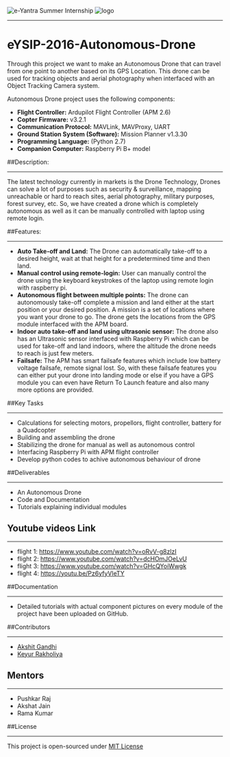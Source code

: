 ![e-Yantra Summer Internship](http://www.e-yantra.org/img/EyantraLogoLarge.png)
![logo](https://github.com/eYSIP-2016/Autonomous-Drone/blob/master/datasheets/ReadMe_images/iitbblack.jpg)
***

# eYSIP-2016-Autonomous-Drone
Through this project we want to make an Autonomous Drone that can travel from one point to another based on its GPS Location. This drone can be used for tracking objects and aerial photography when interfaced with an Object Tracking Camera system.

Autonomous Drone project uses the following components:
* **Flight Controller:** Ardupilot Flight Controller (APM 2.6)
* **Copter Firmware:** v3.2.1
* **Communication Protocol:** MAVLink, MAVProxy, UART
* **Ground Station System (Software):** Mission Planner v1.3.30
* **Programming Language:** (Python 2.7)
* **Companion Computer:** Raspberry Pi B+ model

##Description:
***
The latest technology currently in markets is the Drone Technology, Drones can solve a lot of purposes such as security & surveillance, mapping unreachable or hard to reach sites, aerial photography, military purposes, forest survey, etc. So, we have created a drone which is completely autonomous as well as it can be manually controlled with laptop using remote login.

##Features:
***
- **Auto Take-off and Land:** The Drone can automatically take-off to a desired height, wait at that height for a predetermined time and then land.
- **Manual control using remote-login:** User can manually control the drone using the keyboard keystrokes of the laptop using remote login with raspberry pi.
- **Autonomous flight between multiple points:** The drone can autonomously take-off complete a mission and land either at the start position or your desired position. A mission is a set of locations where you want your drone to go. The drone gets the locations from the GPS module interfaced with the APM board.
- **Indoor auto take-off and land using ultrasonic sensor:** The drone also has an Ultrasonic sensor interfaced with Raspberry Pi which can be used for take-off and land indoors, where the altitude the drone needs to reach is just few meters.
- **Failsafe:** The APM has smart failsafe features which include low battery voltage failsafe, remote signal lost. So, with these failsafe features you can either put your drone into landing mode or else if you have a GPS module you can even have Return To Launch feature and also many more options are provided.

##Key Tasks
***
* Calculations for selecting motors, propellors, flight controller, battery for a Quadcopter
* Building and assembling the drone
* Stabilizing the drone for manual as well as autonomous control
* Interfacing Raspberry Pi with APM  flight controller
* Develop python codes to achive autonomous behaviour of drone


##Deliverables
***
* An Autonomous Drone
* Code and Documentation
* Tutorials explaining individual modules


## Youtube videos Link
***
* flight 1: https://www.youtube.com/watch?v=oRvV-g8zlzI
* flight 2: https://www.youtube.com/watch?v=dcHOmJOeLvU
* flight 3: https://www.youtube.com/watch?v=GHcQYoiWwgk
* flight 4: https://youtu.be/Pz6yfyVleTY

##Documentation
***
* Detailed tutorials with actual component pictures on every module of the project have been uploaded on GitHub.


##Contributors
***
  * [Akshit Gandhi](https://github.com/akshitgandhi)
  * [Keyur Rakholiya](https://github.com/keyurrakholiya)
  
## Mentors
***
  * Pushkar Raj
  * Akshat Jain
  * Rama Kumar

##License
***
This project is open-sourced under [MIT License](http://opensource.org/licenses/MIT)
